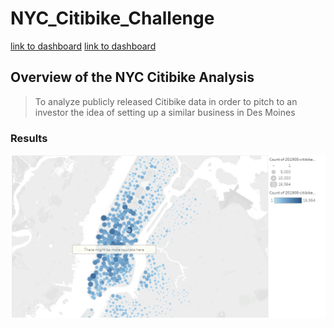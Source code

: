 # NYC_Citibike_Challenge

[link to dashboard](https://public.tableau.com/app/profile/juan.de.haro/viz/Citibike-Challlenge14/Story1?publish=yes "Challenge Stories")
[link to dashboard](https://public.tableau.com/app/profile/juan.de.haro/viz/Citibikes-1/NYCStory?publish=yes "link to module stories")

## Overview of the NYC Citibike Analysis

> To analyze publicly released Citibike data in order to pitch to an investor the idea of setting up a similar business in Des Moines

### Results

![Top Starting Locations](https://github.com/juanjdeharo/NYC_Citibike_Challenge/blob/main/1%20Top%20Starting%20Locations.PNG)
